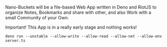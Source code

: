 Nano-Buckets will be a file-based Web App written in Deno and RiotJS to organize Notes, Bookmarks
and share with other, and also Work with a small Community of your Own.

Important! This App is in a really early stage and nothing works!

```
deno run --unstable --allow-write --allow-read --allow-net --allow-env server.ts
```